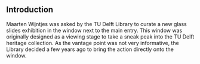 ## Introduction

Maarten Wijntjes was asked by the TU Delft Library to curate a new glass slides exhibition in the window next to the main entry. This window was originally designed as a viewing stage to take a sneak peak into the TU Delft heritage collection. As the vantage point was not very informative, the Library decided a few years ago to bring the action directly onto the window. 
